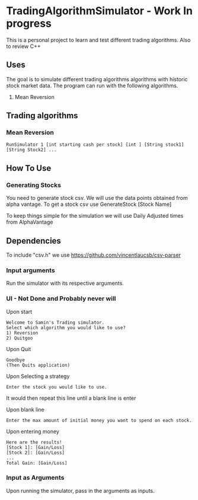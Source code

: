 # TradingAlgorithmSimulator - Work In progress
This is a personal project to learn and test different trading algorithms. Also to review C++

## Uses
The goal is to simulate different trading algorithms algorithms with historic stock market data. The program can run with the following algorithms.

1. Mean Reversion

## Trading algorithms
### Mean Reversion
```
RunSimulator 1 [int starting cash per stock] [int ] [String stock1] [String Stock2] ...
```

## How To Use
### Generating Stocks
You need to generate stock csv. We will use the data points obtained from alpha vantage.
To get a stock csv use 
GenerateStock [Stock Name]

To keep things simple for the simulation we will use Daily Adjusted times from AlphaVantage

## Dependencies
To include "csv.h" we use https://github.com/vincentlaucsb/csv-parser

### Input arguments
Run the simulator with its respective arguments.
### UI - Not Done and Probably never will

Upon start
```
Welcome to Samin's Trading simulator.
Select which algorithm you would like to use?
1) Reversion
2) Quitgoo
```

Upon Quit
```
Goodbye
(Then Quits application)
```

Upon Selecting a strategy
```
Enter the stock you would like to use.
```

It would then repeat this line until a blank line is enter

Upon blank line
```
Enter the max amount of initial money you want to spend on each stock.
```

Upon entering money
```
Here are the results!
[Stock 1]: [Gain/Loss]
[Stock 2]: [Gain/Loss]
...
Total Gain: [Gain/Loss]
```

### Input as Arguments

Upon running the simulator, pass in the arguments as inputs.

